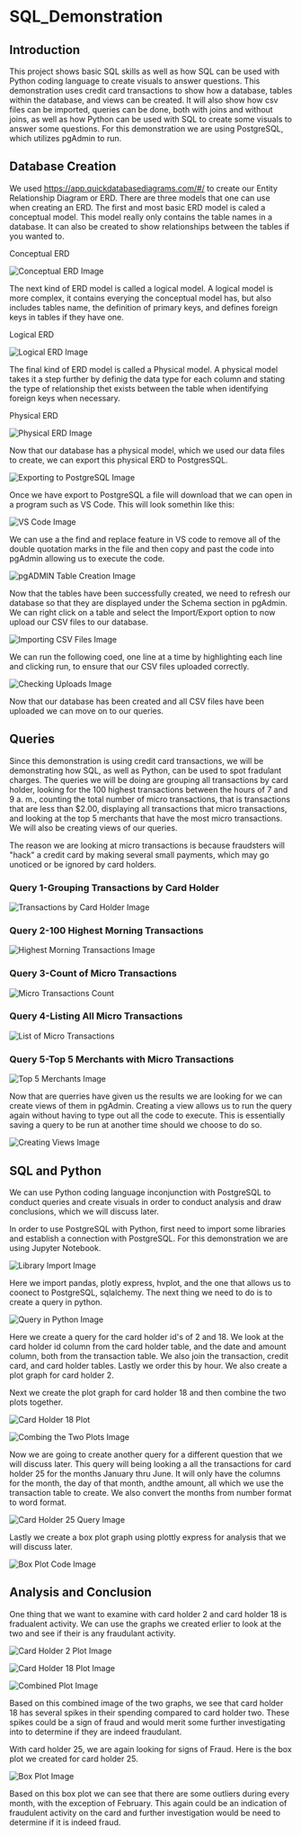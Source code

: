 # SQL_Demonstration

## Introduction

This project shows basic SQL skills as well as how SQL can be used with Python coding language to create visuals to answer questions. This demonstration uses credit card transactions to show how a database, tables within the database, and views can be created. It will also show how csv files can be imported, queries can be done, both with joins and without joins,  as well as how Python can be used with SQL to create some visuals to answer some questions. For this demonstration we are using PostgreSQL, which utilizes pgAdmin to run. 


## Database Creation

We used https://app.quickdatabasediagrams.com/#/ to create our Entity Relationship Diagram or ERD. There are three models that one can use when creating an ERD. The first and most basic ERD model is caled a conceptual model. This model really only contains the table names in a database. It can also be created to show relationships between the tables if you wanted to.

Conceptual ERD

![Conceptual ERD Image](https://github.com/MatrimCauthon88/SQL_Demonstration/blob/main/Images/Conceptual_ERD.PNG)



The next kind of ERD model is called a logical model. A logical model is more complex, it contains everying the conceptual model has, but also includes tables name, the definition of primary keys, and defines foreign keys in tables if they have one.

Logical ERD

![Logical ERD Image](https://github.com/MatrimCauthon88/SQL_Demonstration/blob/main/Images/Logical_ERD.PNG)



The final kind of ERD model is called a Physical model. A physical model takes it a step further by definig the data type for each column and stating the type of relationship thet exists between the table when identifying foreign keys when necessary.

Physical ERD

![Physical ERD Image](https://github.com/MatrimCauthon88/SQL_Demonstration/blob/main/Images/Physical_ERD.PNG)



Now that our database has a physical model, which we used our data files to create, we can export this physical ERD to PostgresSQL.

![Exporting to PostgreSQL Image](https://github.com/MatrimCauthon88/SQL_Demonstration/blob/main/Images/Exporting_to_PostgreSQL.PNG)



Once we have export to PostgreSQL a file will download that we can open in a program such as VS Code. This will look somethin like this:

![VS Code Image](https://github.com/MatrimCauthon88/SQL_Demonstration/blob/main/Images/Exported_ERD_SQL_Code.PNG)



We can use a the find and replace feature in VS code to remove all of the double quotation marks in the file and then copy and past the code into pgAdmin allowing us to execute the code.

![pgADMIN Table Creation Image](https://github.com/MatrimCauthon88/SQL_Demonstration/blob/main/Images/Created_Tables_in_pgAdmin.PNG)



Now that the tables have been successfully created, we need to refresh our database so that they are displayed under the Schema section in pgAdmin. We can right click on a table and select the Import/Export option to now upload our CSV files to our database.

![Importing CSV Files Image](https://github.com/MatrimCauthon88/SQL_Demonstration/blob/main/Images/Importing_CSV_Files.PNG)



We can run the following coed, one line at a time by highlighting each line and clicking run, to ensure that our CSV files uploaded correctly.

![Checking Uploads Image](https://github.com/MatrimCauthon88/SQL_Demonstration/blob/main/Images/Confirm_Import_of_CSV_Files.PNG)

Now that our database has been created and all CSV files have been uploaded we can move on to our queries.



## Queries

Since this demonstration is using credit card transactions, we will be demonstrating how SQL, as well as Python, can be used to spot fradulant charges. The queries we will be doing are grouping all transactions by card holder, looking for the 100 highest transactions between the hours of 7 and 9 a. m., counting the total number of micro transactions, that is transactions that are less than $2.00, displaying all transactions that micro transactions, and looking at the top 5 merchants that have the most micro transactions. We will also be creating views of our queries.

The reason we are looking at micro transactions is because fraudsters will "hack" a credit card by making several small payments, which may go unoticed or be ignored by card holders.

### Query 1-Grouping Transactions by Card Holder

![Transactions by Card Holder Image](https://github.com/MatrimCauthon88/SQL_Demonstration/blob/main/Images/Query_Isolate_by_Cardholder.PNG)

### Query 2-100 Highest Morning Transactions

![Highest Morning Transactions Image](https://github.com/MatrimCauthon88/SQL_Demonstration/blob/main/Images/Query_100_Highest_Between_7_%26_9.PNG)

### Query 3-Count of Micro Transactions

![Micro Transactions Count](https://github.com/MatrimCauthon88/SQL_Demonstration/blob/main/Images/Count_Transactions_Under_%242.PNG)

### Query 4-Listing All Micro Transactions

![List of Micro Transactions](https://github.com/MatrimCauthon88/SQL_Demonstration/blob/main/Images/Query_Looking_For_Evidence_of_Fraud.PNG)

### Query 5-Top 5 Merchants with Micro Transactions

![Top 5 Merchants Image](https://github.com/MatrimCauthon88/SQL_Demonstration/blob/main/Images/Query_Top_5_Merchants_Hacked.PNG)



Now that are querries have given us the results we are looking for we can create views of them in pgAdmin. Creating a view allows us to run the query again without having to type out all the code to execute. This is essentially saving a query to be run at another time should we choose to do so.

![Creating Views Image](https://github.com/MatrimCauthon88/SQL_Demonstration/blob/main/Images/Creating_Views_in_pgAdmin.PNG)



## SQL and Python

We can use Python coding language inconjunction with PostgreSQL to conduct queries and create visuals in order to conduct analysis and draw conclusions, which we will discuss later.

In order to use PostgreSQL with Python, first need to import some libraries and establish a connection with PostgreSQL. For this demonstration we are using Jupyter Notebook.

![Library Import Image](https://github.com/MatrimCauthon88/SQL_Demonstration/blob/main/Images/Connecting_to_PostgresSQL.PNG)



Here we import pandas, plotly express, hvplot, and the one that allows us to coonect to PostgreSQL, sqlalchemy. The next thing we need to do is to create a query in python. 

![Query in Python Image](https://github.com/MatrimCauthon88/SQL_Demonstration/blob/main/Images/Query_and_Plot_Code.PNG)



Here we create a query for the card holder id's of 2 and 18. We look at the card holder id column from the card holder table, and the date and amount column, both from the transaction table. We also join the transaction, credit card, and card holder tables. Lastly we order this by hour. We also create a plot graph for card holder 2.

Next we create the plot graph for card holder 18 and then combine the two plots together.

![Card Holder 18 Plot](https://github.com/MatrimCauthon88/SQL_Demonstration/blob/main/Images/Plot_Code_for_Card_Holder_18.PNG)

![Combing the Two Plots Image](https://github.com/MatrimCauthon88/SQL_Demonstration/blob/main/Images/Combine_Plot_Code.PNG)



Now we are going to create another query for a different question that we will discuss later. This query will being looking a all the transactions for card holder 25 for the months January thru June. It will only have the columns for the month, the day of that month, andthe amount, all which we use the transaction table to create. We also convert the months from number format to word format.

![Card Holder 25 Query Image](https://github.com/MatrimCauthon88/SQL_Demonstration/blob/main/Images/Query_Code_for_Card_Holder_25.PNG)



Lastly we create a box plot graph using plottly express for analysis that we will discuss later.

![Box Plot Code Image](https://github.com/MatrimCauthon88/SQL_Demonstration/blob/main/Images/Code_for_Box_Plot.PNG)



## Analysis and Conclusion

One thing that we want to examine with card holder 2 and card holder 18 is fradualent activity. We can use the graphs we created erlier to look at the two and see if their is any fraudulant activity.

![Card Holder 2 Plot Image](https://github.com/MatrimCauthon88/SQL_Demonstration/blob/main/Images/Card_Holder_2_Plot.PNG)



![Card Holder 18 Plot Image](https://github.com/MatrimCauthon88/SQL_Demonstration/blob/main/Images/Card_Holder_18_Plot.PNG)



![Combined Plot Image](https://github.com/MatrimCauthon88/SQL_Demonstration/blob/main/Images/Combined_Plot.PNG)



Based on this combined image of the two graphs, we see that card holder 18 has several spikes in their spending compared to card holder two. These spikes could be a sign of fraud and would merit some further investigating into to determine if they are indeed fraudulant.



With card holder 25, we are again looking for signs of Fraud. Here is the box plot we created for card holder 25.

![Box Plot Image](https://github.com/MatrimCauthon88/SQL_Demonstration/blob/main/Images/Box_Plot.PNG)



Based on this box plot we can see that there are some outliers during every month, with the exception of February. This again could be an indication of fraudulent activity on the card and further investigation would be need to determine if it is indeed fraud.